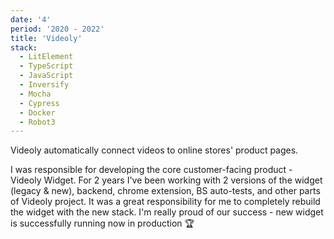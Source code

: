 ```yaml
---
date: '4'
period: '2020 - 2022'
title: 'Videoly'
stack:
  - LitElement
  - TypeScript
  - JavaScript
  - Inversify
  - Mocha
  - Cypress
  - Docker
  - Robot3
---
```


Videoly automatically connect videos to online stores' product pages.

I was responsible for developing the core customer-facing product - Videoly Widget. For 2 years I've been working with 2 versions of the widget (legacy & new), backend, chrome extension, BS auto-tests, and other parts of Videoly project. It was a great responsibility for me to completely rebuild the widget with the new stack. I'm really proud of our success - new widget is successfully running now in production 🏆